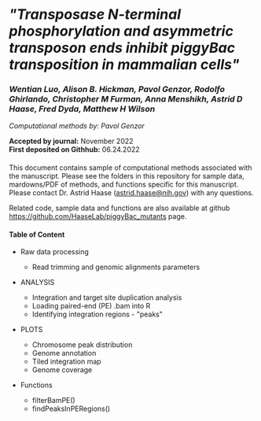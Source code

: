 # *"Transposase N-terminal phosphorylation and asymmetric transposon ends inhibit piggyBac transposition in mammalian cells"*

### *Wentian Luo, Alison B. Hickman, Pavol Genzor, Rodolfo Ghirlando, Christopher M Furman, Anna Menshikh, Astrid D Haase, Fred Dyda, Matthew H Wilson*  





_Computational methods by: Pavol Genzor_


__Accepted by journal:__ November 2022  
__First deposited on Githhub:__ 06.24.2022

####
This document contains sample of computational methods associated with the manuscript. Please see the folders in this repository for sample data, mardowns/PDF of methods, and functions specific for this manuscript. Please contact Dr. Astrid Haase (astrid.haase@nih.gov) with any questions.   

Related code, sample data and functions are also available at github <https://github.com/HaaseLab/piggyBac_mutants> page.   


####
#### Table of Content

* Raw data processing
  * Read trimming and genomic alignments parameters
  
* ANALYSIS
  * Integration and target site duplication analysis
  * Loading paired-end (PE) .bam into R 
  * Identifying integration regions - "peaks"

* PLOTS
  * Chromosome peak distribution 
  * Genome annotation
  * Tiled integration map
  * Genome coverage
  
* Functions
  * filterBamPE()
  * findPeaksInPERegions()
  
